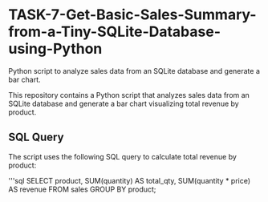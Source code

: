 # TASK-7-Get-Basic-Sales-Summary-from-a-Tiny-SQLite-Database-using-Python
Python script to analyze sales data from an SQLite database and generate a bar chart.

This repository contains a Python script that analyzes sales data from an SQLite database and generate a bar chart visualizing total revenue by product.

## SQL Query

The script uses the following SQL query to calculate total revenue by product:

'''sql
SELECT product, SUM(quantity) AS total_qty, SUM(quantity * price) AS revenue FROM sales
GROUP BY product;
